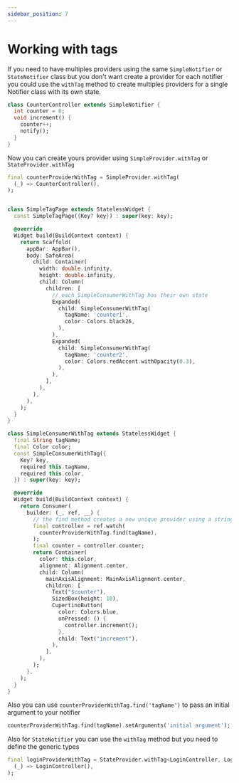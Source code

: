 ```yaml
---
sidebar_position: 7
---
```


# Working with tags

If you need to have multiples providers using the same `SimpleNotifier` or `StateNotifier` class but you don't want create a provider for each notifier you could use the `withTag` method to create multiples providers for a single Notifier class with its own state.

```dart
class CounterController extends SimpleNotifier {
  int counter = 0;
  void increment() {
    counter++;
    notify();
  }
}
```

Now you can create yours provider using `SimpleProvider.withTag` or `StateProvider.withTag`

```dart {1-3,21-24,27-30,55,69}
final counterProviderWithTag = SimpleProvider.withTag(
  (_) => CounterController(),
);


class SimpleTagPage extends StatelessWidget {
  const SimpleTagPage({Key? key}) : super(key: key);

  @override
  Widget build(BuildContext context) {
    return Scaffold(
      appBar: AppBar(),
      body: SafeArea(
        child: Container(
          width: double.infinity,
          height: double.infinity,
          child: Column(
            children: [
              // each SimpleConsumerWithTag has their own state
              Expanded(
                child: SimpleConsumerWithTag(
                  tagName: 'counter1',
                  color: Colors.black26,
                ),
              ),
              Expanded(
                child: SimpleConsumerWithTag(
                  tagName: 'counter2',
                  color: Colors.redAccent.withOpacity(0.3),
                ),
              ),
            ],
          ),
        ),
      ),
    );
  }
}

class SimpleConsumerWithTag extends StatelessWidget {
  final String tagName;
  final Color color;
  const SimpleConsumerWithTag({
    Key? key,
    required this.tagName,
    required this.color,
  }) : super(key: key);

  @override
  Widget build(BuildContext context) {
    return Consumer(
      builder: (_, ref, __) {
        // the find method creates a new unique provider using a string as key
        final controller = ref.watch(
          counterProviderWithTag.find(tagName),
        );
        final counter = controller.counter;
        return Container(
          color: this.color,
          alignment: Alignment.center,
          child: Column(
            mainAxisAlignment: MainAxisAlignment.center,
            children: [
              Text("$counter"),
              SizedBox(height: 10),
              CupertinoButton(
                color: Colors.blue,
                onPressed: () {
                  controller.increment();
                },
                child: Text("increment"),
              ),
            ],
          ),
        );
      },
    );
  }
}
```

Also you can use `counterProviderWithTag.find('tagName')` to pass an initial argument to your notifier

```dart
counterProviderWithTag.find(tagName).setArguments('initial argument');
```

Also for `StateNotifier` you can use the `withTag` method but you need to define the generic types
```dart
final loginProviderWithTag = StateProvider.withTag<LoginController, LoginState>(
  (_) => LoginController(),
);
```